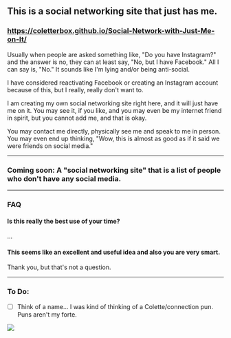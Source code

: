 ## This is a social networking site that just has me.

### https://coletterbox.github.io/Social-Network-with-Just-Me-on-It/

Usually when people are asked something like, "Do you have Instagram?" and the answer is no, they can at least say, "No, but I have Facebook." All I can say is, "No." It sounds like I'm lying and/or being anti-social.

I have considered reactivating Facebook or creating an Instagram account because of this, but I really, really don't want to.

I am creating my own social networking site right here, and it will just have me on it. You may see it, if you like, and you may even be my internet friend in spirit, but you cannot add me, and that is okay.

You may contact me directly, physically see me and speak to me in person. You may even end up thinking, "Wow, this is almost as good as if it said we were friends on social media."

---

### Coming soon: A "social networking site" that is a list of people who don't have any social media.

---

### FAQ

#### Is this really the best use of your time?
...

#### This seems like an excellent and useful idea and also you are very smart.
Thank you, but that's not a question.

---

### To Do:

- [ ] Think of a name... I was kind of thinking of a Colette/connection pun. Puns aren't my forte.

![](https://media.giphy.com/media/l2RnEAqrApOZixkpG/giphy.gif)

